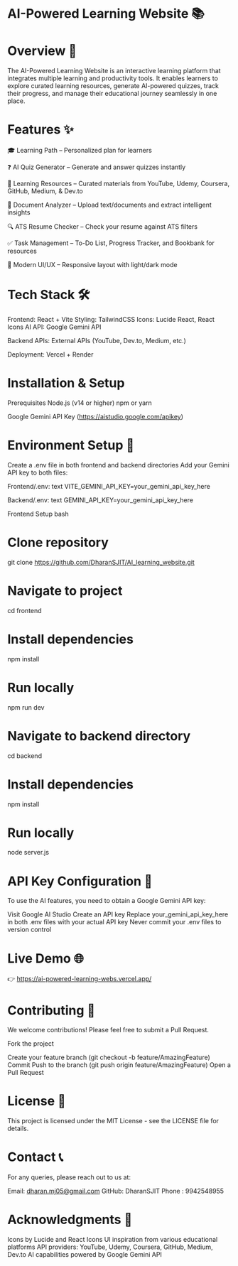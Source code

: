 # AI-Powered Learning Website 📚

# Overview 🚀
The AI-Powered Learning Website is an interactive learning platform that integrates multiple learning and productivity tools. It enables learners to explore curated learning resources, generate AI-powered quizzes, track their progress, and manage their educational journey seamlessly in one place.

# Features ✨

🎓 Learning Path – Personalized plan for learners

❓ AI Quiz Generator – Generate and answer quizzes instantly

📖 Learning Resources – Curated materials from YouTube, Udemy, Coursera, GitHub, Medium, & Dev.to

📝 Document Analyzer – Upload text/documents and extract intelligent insights

🔍 ATS Resume Checker – Check your resume against ATS filters

✅ Task Management – To-Do List, Progress Tracker, and Bookbank for resources

🌙 Modern UI/UX – Responsive layout with light/dark mode

 # Tech Stack 🛠️

Frontend: React + Vite
Styling: TailwindCSS
Icons: Lucide React, React Icons
AI API: Google Gemini API

Backend APIs: External APIs (YouTube, Dev.to, Medium, etc.)

Deployment: Vercel + Render

# Installation & Setup

Prerequisites
Node.js (v14 or higher)
npm or yarn

Google Gemini API Key (https://aistudio.google.com/apikey)

# Environment Setup 🎯

Create a .env file in both frontend and backend directories
Add your Gemini API key to both files:

Frontend/.env:
text
VITE_GEMINI_API_KEY=your_gemini_api_key_here

Backend/.env:
text
GEMINI_API_KEY=your_gemini_api_key_here

Frontend Setup
bash
# Clone repository
git clone https://github.com/DharanSJIT/AI_learning_website.git

# Navigate to project
cd frontend

# Install dependencies
npm install

# Run locally
npm run dev



# Navigate to backend directory
cd backend

# Install dependencies
npm install

# Run locally
node server.js

# API Key Configuration 🔑

To use the AI features, you need to obtain a Google Gemini API key:

Visit Google AI Studio
Create an API key
Replace your_gemini_api_key_here in both .env files with your actual API key
Never commit your .env files to version control

# Live Demo 🌐 
👉 https://ai-powered-learning-webs.vercel.app/


# Contributing 🤝
We welcome contributions! Please feel free to submit a Pull Request.

Fork the project

Create your feature branch (git checkout -b feature/AmazingFeature)
Commit 
Push to the branch (git push origin feature/AmazingFeature)
Open a Pull Request

# License 📄
This project is licensed under the MIT License - see the LICENSE file for details.

# Contact 📞
For any queries, please reach out to us at:

Email: dharan.mj05@gmail.com
GitHub: DharanSJIT
Phone : 9942548955

# Acknowledgments 🙏
Icons by Lucide and React Icons
UI inspiration from various educational platforms
API providers: YouTube, Udemy, Coursera, GitHub, Medium, Dev.to
AI capabilities powered by Google Gemini API

